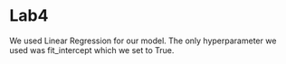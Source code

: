 # Lab4
We used Linear Regression for our model.
The only hyperparameter we used was fit_intercept which we set to True.
